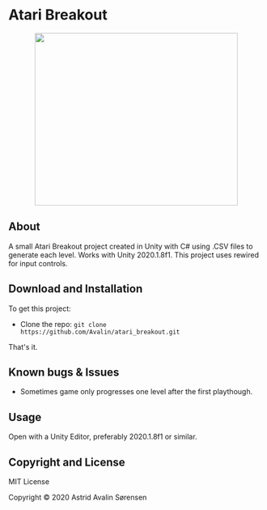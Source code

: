 # Atari Breakout
<p align="center">
  <img width="401" height="341" src="atari_breakout.PNG">
</p>


## About
A small Atari Breakout project created in Unity with C# using .CSV files to generate each level. 
Works with Unity 2020.1.8f1. This project uses rewired for input controls.

## Download and Installation
To get this project:

* Clone the repo: `git clone https://github.com/Avalin/atari_breakout.git`

That's it.

## Known bugs & Issues
- Sometimes game only progresses one level after the first playthough.

## Usage

Open with a Unity Editor, preferably 2020.1.8f1 or similar. 


## Copyright and License

MIT License

Copyright © 2020 Astrid Avalin Sørensen
